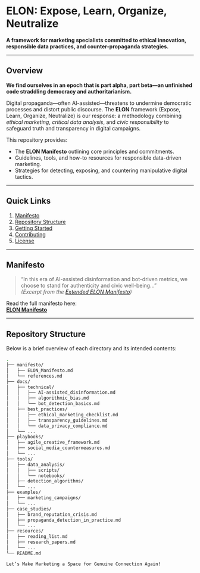 # ELON: Expose, Learn, Organize, Neutralize

**A framework for marketing specialists committed to ethical innovation, responsible data practices, and counter-propaganda strategies.**

---

## Overview

**We find ourselves in an epoch that is part alpha, part beta—an unfinished code straddling democracy and authoritarianism.**

Digital propaganda—often AI-assisted—threatens to undermine democratic processes and distort public discourse. The **ELON** framework (Expose, Learn, Organize, Neutralize) is our response: a methodology combining *ethical marketing*, *critical data analysis*, and *civic responsibility* to safeguard truth and transparency in digital campaigns.

This repository provides:
- The **ELON Manifesto** outlining core principles and commitments.
- Guidelines, tools, and how-to resources for responsible data-driven marketing.
- Strategies for detecting, exposing, and countering manipulative digital tactics.

---

## Quick Links

1. [Manifesto](#manifesto)  
2. [Repository Structure](#repository-structure)  
3. [Getting Started](#getting-started)  
4. [Contributing](#contributing)  
5. [License](#license)

---

## Manifesto

> “In this era of AI-assisted disinformation and bot-driven metrics, we choose to stand for authenticity and civic well-being…”  
> *(Excerpt from the [Extended ELON Manifesto](manifesto/ELON_Manifesto.md))*

Read the full manifesto here:  
[**ELON Manifesto**](manifesto/ELON_Manifesto.md)

---

## Repository Structure

Below is a brief overview of each directory and its intended contents:

```bash
.
├── manifesto/
│   ├── ELON_Manifesto.md
│   └── references.md
├── docs/
│   ├── technical/
│   │   ├── AI-assisted_disinformation.md
│   │   ├── algorithmic_bias.md
│   │   └── bot_detection_basics.md
│   ├── best_practices/
│   │   ├── ethical_marketing_checklist.md
│   │   ├── transparency_guidelines.md
│   │   └── data_privacy_compliance.md
│   └── ...
├── playbooks/
│   ├── agile_creative_framework.md
│   ├── social_media_countermeasures.md
│   └── ...
├── tools/
│   ├── data_analysis/
│   │   ├── scripts/
│   │   └── notebooks/
│   ├── detection_algorithms/
│   └── ...
├── examples/
│   ├── marketing_campaigns/
│   └── ...
├── case_studies/
│   ├── brand_reputation_crisis.md
│   ├── propaganda_detection_in_practice.md
│   └── ...
├── resources/
│   ├── reading_list.md
│   ├── research_papers.md
│   └── ...
└── README.md

Let’s Make Marketing a Space for Genuine Connection Again!
